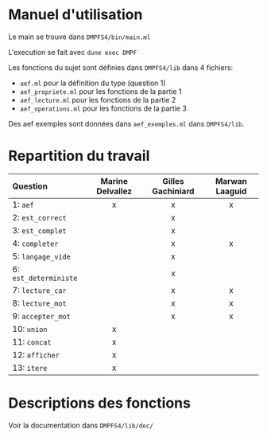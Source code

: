 # Manuel d'utilisation

Le main se trouve dans `DMPFS4/bin/main.ml` 

L'execution se fait avec `dune exec DMPF`

Les fonctions du sujet sont définies dans `DMPFS4/lib` dans 4 fichiers: 
- `aef.ml` pour la définition du type (question 1)
- `aef_propriete.ml` pour les fonctions de la partie 1
- `aef_lecture.ml` pour les fonctions de la partie 2
- `aef_operations.ml` pour les fonctions de la partie 3 

Des aef exemples sont données dans `aef_exemples.ml` dans `DMPFS4/lib`.

# Repartition du travail
| Question | Marine Delvallez | Gilles Gachiniard | Marwan Laaguid |
|:---- | :---: | :---: | :---: |
| 1: `aef` |x|x|x| 
| 2: `est_correct` | |x| | 
| 3: `est_complet` | |x| | 
| 4: `completer` | |x|x| 
| 5: `langage_vide` | |x| | 
| 6: `est_deterministe` | |x| | 
| 7: `lecture_car` | |x|x| 
| 8: `lecture_mot` | |x|x| 
| 9: `accepter_mot` | |x|x| 
| 10: `union` |x| | | 
| 11: `concat` |x| | | 
| 12: `afficher` |x| | | 
| 13: `itere` |x| | | 




# Descriptions des fonctions
Voir la documentation dans `DMPFS4/lib/doc/`